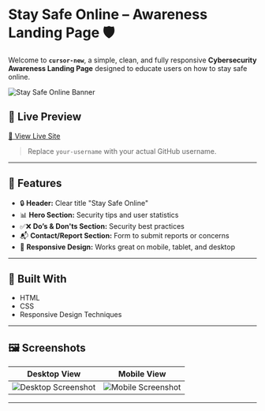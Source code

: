 # Stay Safe Online – Awareness Landing Page 🛡️

Welcome to **`cursor-new`**, a simple, clean, and fully responsive **Cybersecurity Awareness Landing Page** designed to educate users on how to stay safe online.

![Stay Safe Online Banner](https://via.placeholder.com/1200x400.png?text=Stay+Safe+Online) <!-- You can replace with your own image or leave this out -->

## 🚀 Live Preview

[🔗 View Live Site](https://your-username.github.io/cursor-new)  
> Replace `your-username` with your actual GitHub username.

---

## 📌 Features

- 🔒 **Header:** Clear title "Stay Safe Online"
- 📊 **Hero Section:** Security tips and user statistics
- ✅❌ **Do’s & Don'ts Section:** Security best practices
- 📬 **Contact/Report Section:** Form to submit reports or concerns
- 📱 **Responsive Design:** Works great on mobile, tablet, and desktop

---

## 🧰 Built With

- HTML
-  CSS
- Responsive Design Techniques

---

## 🖼️ Screenshots

| Desktop View | Mobile View |
|--------------|-------------|
| ![Desktop Screenshot](https://via.placeholder.com/500x300.png?text=Desktop+View) | ![Mobile Screenshot](https://via.placeholder.com/200x400.png?text=Mobile+View) |

---



